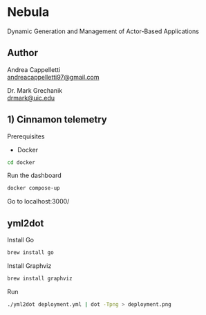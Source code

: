 # Nebula
Dynamic Generation and Management of Actor-Based Applications

## Author
Andrea Cappelletti  
andreacappelletti97@gmail.com

Dr. Mark Grechanik  
drmark@uic.edu

## 1) Cinnamon telemetry
Prerequisites
- Docker
```bash
cd docker
```

Run the dashboard

```bash
docker compose-up
```
Go to localhost:3000/


## yml2dot
Install Go
```bash
brew install go
```

Install Graphviz

```bash
brew install graphviz
```

Run
```bash
./yml2dot deployment.yml | dot -Tpng > deployment.png
```





